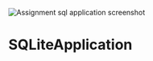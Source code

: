 ![Assignment sql application screenshot](https://user-images.githubusercontent.com/65588605/128185066-a3f13d7b-86ed-47d6-b3e2-cfe20ce48cf4.jpeg)
# SQLiteApplication
